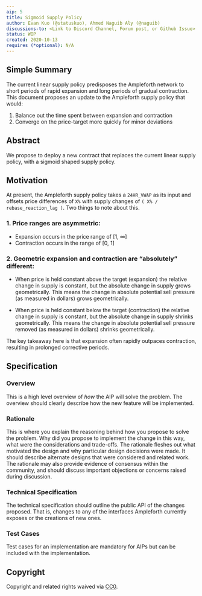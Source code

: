 ```yaml
---
aip: 5
title: Sigmoid Supply Policy
author: Evan Kuo (@statuskuo), Ahmed Naguib Aly (@naguib)
discussions-to: <Link to Discord Channel, Forum post, or Github Issue>
status: WIP
created: 2020-10-13
requires (*optional): N/A
---
```


## Simple Summary
<!--"If you can't explain it simply, you don't understand it well enough." Simply describe the outcome the proposed changes intends to achieve. This should be non-technical and accessible to a casual community member.-->
The current linear supply policy predisposes the Ampleforth network to short periods of rapid expansion and long periods of gradual contraction. This document proposes an update to the Ampleforth supply policy that would:

1. Balance out the time spent between expansion and contraction
2. Converge on the price-target more quickly for minor deviations

## Abstract
<!--A short (~200 word) description of the proposed change, the abstract should clearly describe the proposed change. This is what *will* be done if the AIP is implemented, not *why* it should be done or *how* it will be done. If the AIP proposes deploying a new contract, write, "we propose to deploy a new contract that will do x".-->
We propose to deploy a new contract that replaces the current linear supply policy, with a sigmoid shaped supply policy. 

## Motivation
<!--This is the problem statement. This is the *why* of the AIP. It should clearly explain *why* the current state of the protocol is inadequate.  It is critical that you explain *why* the change is needed, if the AIP proposes changing how something is calculated, you must address *why* the current calculation is innaccurate or wrong. This is not the place to describe how the AIP will address the issue!-->

At present, the Ampleforth supply policy takes a `24HR_VWAP` as its input and offsets price differences of `X%` with supply changes of `( X% / rebase_reaction_lag )`. Two things to note about this. 

### 1. Price ranges are asymmetric: 

- Expansion occurs in the price range of [1, ∞] 
- Contraction occurs in the range of [0, 1]

### 2. Geometric expansion and contraction are “absolutely” different:

- When price is held constant above the target (expansion) the relative change in supply is constant, but the absolute change in supply grows geometrically. This means the change in absolute potential sell pressure (as measured in dollars) grows geometrically. 

- When price is held constant below the target (contraction) the relative change in supply is constant, but the absolute change in supply shrinks geometrically. This means the change in absolute potential sell pressure removed (as measured in dollars) shrinks geometrically. 

The key takeaway here is that expansion often rapidly outpaces contraction, resulting in prolonged corrective periods. 


## Specification
<!--The specification should describe the syntax and semantics of any new feature, there are five sections
1. Overview
2. Rationale
3. Technical Specification
4. Test Cases
5. Configurable Values
-->

### Overview
<!--This is a high level overview of *how* the AIP will solve the problem. The overview should clearly describe how the new feature will be implemented.-->
This is a high level overview of *how* the AIP will solve the problem. The overview should clearly describe how the new feature will be implemented.

### Rationale
<!--This is where you explain the reasoning behind how you propose to solve the problem. Why did you propose to implement the change in this way, what were the considerations and trade-offs. The rationale fleshes out what motivated the design and why particular design decisions were made. It should describe alternate designs that were considered and related work. The rationale may also provide evidence of consensus within the community, and should discuss important objections or concerns raised during discussion.-->
This is where you explain the reasoning behind how you propose to solve the problem. Why did you propose to implement the change in this way, what were the considerations and trade-offs. The rationale fleshes out what motivated the design and why particular design decisions were made. It should describe alternate designs that were considered and related work. The rationale may also provide evidence of consensus within the community, and should discuss important objections or concerns raised during discussion.

### Technical Specification
<!--The technical specification should outline the public API of the changes proposed. That is, changes to any of the interfaces Ampleforth currently exposes or the creations of new ones.-->
The technical specification should outline the public API of the changes proposed. That is, changes to any of the interfaces Ampleforth currently exposes or the creations of new ones.

### Test Cases
<!--Test cases for an implementation are mandatory for AIPs but can be included with the implementation..-->
Test cases for an implementation are mandatory for AIPs but can be included with the implementation.

## Copyright
Copyright and related rights waived via [CC0](https://creativecommons.org/publicdomain/zero/1.0/).
